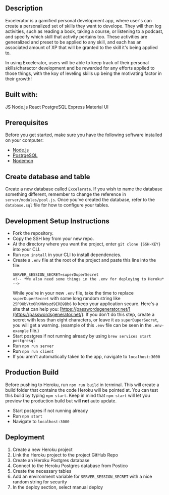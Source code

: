 ## Description
Excelerator is a gamified personal development app, where user's can create a personalized set of skills they want to develope. They will then log activities, such as reading a book, taking a course, or listening to a podcast, and specify which skill that activity pertains too. These activities are generalized and preset to be applied to any skill, and each has an associated amount of XP that will be granted to the skill it's being applied to.

In using Excelerator, users will be able to keep track of their personal skills/charactor development and be rewarded for any efforts applied to those things, with the koy of leveling skills up being the motivating factor in their growth!

## Built with:
JS
Node.js
React
PostgreSQL
Express
Material UI



## Prerequisites

Before you get started, make sure you have the following software installed on your computer:

- [Node.js](https://nodejs.org/en/)
- [PostrgeSQL](https://www.postgresql.org/)
- [Nodemon](https://nodemon.io/)

## Create database and table

Create a new database called `Excelerate`. If you wish to name the database something different, remember to change the reference in `server/modules/pool.js`. Once you've created the database, refer to the `database.sql` file for how to configure your tables. 

## Development Setup Instructions

- Fork the repository.
- Copy the SSH key from your new repo.
- At the directory where you want the project, enter `git clone {SSH-KEY}` into your CLI.
- Run `npm install` in your CLI to install dependencies.
- Create a `.env` file at the root of the project and paste this line into the file:
  ```
  SERVER_SESSION_SECRET=superDuperSecret
  <!-- *We also need some things in the .env for deploying to Heroku* -->
  ```
  While you're in your new `.env` file, take the time to replace `superDuperSecret` with some long random string like `25POUbVtx6RKVNWszd9ERB9Bb6` to keep your application secure. Here's a site that can help you: [https://passwordsgenerator.net/](https://passwordsgenerator.net/). If you don't do this step, create a secret with less than eight characters, or leave it as `superDuperSecret`, you will get a warning.
      (example of this `.env` file can be seen in the `.env-example` file.)
- Start postgres if not running already by using `brew services start postgresql`
- Run `npm run server`
- Run `npm run client`
- If you aren't automatically taken to the app, navigate to `localhost:3000`


## Production Build

Before pushing to Heroku, run `npm run build` in terminal. This will create a build folder that contains the code Heroku will be pointed at. You can test this build by typing `npm start`. Keep in mind that `npm start` will let you preview the production build but will **not** auto update.

- Start postgres if not running already
- Run `npm start`
- Navigate to `localhost:3000`


## Deployment
<!-- *Need more in-depth information on deploying* -->

1. Create a new Heroku project
1. Link the Heroku project to the project GitHub Repo
1. Create an Heroku Postgres database
1. Connect to the Heroku Postgres database from Postico
1. Create the necessary tables
1. Add an environment variable for `SERVER_SESSION_SECRET` with a nice random string for security
1. In the deploy section, select manual deploy

